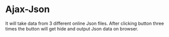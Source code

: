 # Ajax-Json
It will take data from 3 different online Json files. After clicking button three times the button will get hide and output Json data on browser.
